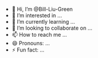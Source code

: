 - 👋 Hi, I’m @Bill-Liu-Green
- 👀 I’m interested in ...
- 🌱 I’m currently learning ...
- 💞️ I’m looking to collaborate on ...
- 📫 How to reach me ...
- 😄 Pronouns: ...
- ⚡ Fun fact: ...

<!---
Bill-Liu-Green/Bill-Liu-Green is a ✨ special ✨ repository because its `README.md` (this file) appears on your GitHub profile.
You can click the Preview link to take a look at your changes.
--->
